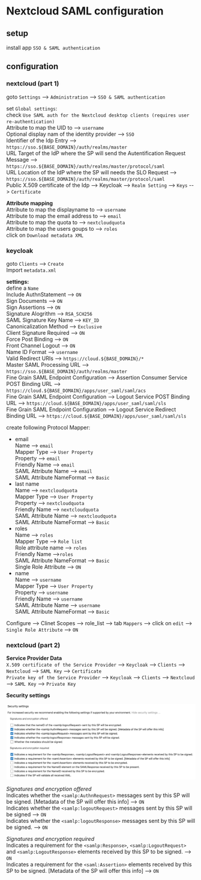 # Nextcloud SAML configuration

## setup

install app `SSO & SAML authentication`

## configuration

### nextcloud (part 1)

goto `Settings` --> `Administration` --> `SSO & SAML authentication`  

set `Global settings`:  
check `Use SAML auth for the Nextcloud desktop clients (requires user re-authentication)`  
Attribute to map the UID to --> `username`  
Optional display nam of the identity provider --> `SSO`  
Identifier of the Idp Entry --> `https://sso.${BASE_DOMAIN}/auth/realms/master`  
URL Target of the IdP where the SP will send the Autentification Request Message --> `https://sso.${BASE_DOMAIN}/auth/realms/master/protocol/saml`  
URL Location of the IdP where the SP will needs the SLO Request --> `https://sso.${BASE_DOMAIN}/auth/realms/master/protocol/saml`  
Public X.509 certificate of the Idp --> Keycloak --> `Realm Setting` --> `Keys` --> `Certificate`  

__Attribute mapping__  
Attribute to map the displayname to --> `username`  
Attribute to map the email address to --> `email`  
Attribute to map the quota to --> `nextcloudquota`  
Attribute to map the users goups to --> `roles`  
click on `Download metadata XML`

### keycloak

goto `Clients` --> `Create`  
Import `metadata.xml`  

__settings:__  
define a `Name`  
Include AuthnStatement --> `ON`  
Sign Documents --> `ON`  
Sign Assertions --> `ON`  
Signature Alogrithm --> `RSA_SCH256`  
SAML Signature Key Name --> `KEY_ID`  
Canonicalization Method --> `Exclusive`  
Client Signature Required --> `ON`  
Force Post Binding --> `ON`  
Front Channel Logout --> `ON`  
Name ID Format --> `username`  
Valid Redirect URIs --> `https://cloud.${BASE_DOMAIN}/*`  
Master SAML Processing URL --> `https://sso.${BASE_DOMAIN}/auth/realms/master`  
Fine Grain SAML Endpoint Configuration --> Assertion Consumer Service POST Binding URL --> `https://cloud.${BASE_DOMAIN}/apps/user_saml/saml/acs`  
Fine Grain SAML Endpoint Configuration --> Logout Service POST Binding URL --> `https://cloud.${BASE_DOMAIN}/apps/user_saml/saml/sls`  
Fine Grain SAML Endpoint Configuration --> Logout Service Redirect Binding URL --> `https://cloud.${BASE_DOMAIN}/apps/user_saml/saml/sls`  

create following Protocol Mapper:

* email  
    Name --> `email`  
    Mapper Type --> `User Property`  
    Property --> `email`  
    Friendly Name --> `email`  
    SAML Attribute Name --> `email`  
    SAML Attribute NameFormat --> `Basic`
* last name  
    Name --> `nextcloudquota`  
    Mapper Type --> `User Property`  
    Property --> `nextcloudquota`  
    Friendly Name --> `nextcloudquota`  
    SAML Attribute Name --> `nextcloudquota`  
    SAML Attribute NameFormat --> `Basic`  
* roles  
    Name --> `roles`  
    Mapper Type --> `Role list`  
    Role attribute name --> `roles`  
    Friendly Name -->`roles`  
    SAML Attribute NameFormat --> `Basic`  
    Single Role Attribute --> `ON`
* name  
    Name --> `username`  
    Mapper Type --> `User Property`  
    Property --> `username`  
    Friendly Name --> `username`  
    SAML Attribute Name --> `username`  
    SAML Attribute NameFormat --> `Basic`

Configure --> Clinet Scopes --> role_list --> tab `Mappers` --> click on `edit` --> `Single Role Attribute` --> `ON`

### nextcloud (part 2)

__Service Provider Data__  
`X.509 certificate of the Service Provider` --> `Keycloak` --> `Clients` --> `Nextcloud` --> `SAML Key` --> `Certificate`  
`Private key of the Service Provider` --> `Keycloak` --> `Clients` --> `Nextcloud` --> `SAML Key` --> `Private Key`

__Security settings__

![nextcloud-security-settings.png](.img/nextcloud-security-settings.png)

*Signatures and encryption offered*  
Indicates whether the `<samlp:AuthnRequest>` messages sent by this SP will be signed. [Metadata of the SP will offer this info] --> `ON`  
Indicates whether the `<samlp:logoutRequest>` messages sent by this SP will be signed --> `ON`  
Indicates whether the `<samlp:logoutResponse>` messages sent by this SP will be signed. --> `ON`

*Signatures and encryption required*  
Indicates a requirement for the `<samlp:Response>`, `<samlp:LogoutRequest>` and `<samlp:LogoutResponse>` elements received by this SP to be signed. --> `ON`  
Indicates a requirement for the `<saml:Assertion>` elements received by this SP to be signed. [Metadata of the SP will offer this info] --> `ON`
